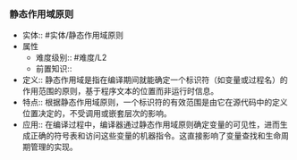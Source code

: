 ###  静态作用域原则 
- 实体:: #实体/静态作用域原则 
- 属性
	- 难度级别:: #难度/L2 
	- 前置知识::
- 定义:: 静态作用域是指在编译期间就能确定一个标识符（如变量或过程名）的作用范围的原则，基于程序文本的位置而非运行时信息。
- 特点:: 根据静态作用域原则，一个标识符的有效范围是由它在源代码中的定义位置决定的，不受调用或嵌套层次的影响。
- 应用:: 在编译过程中，编译器通过静态作用域原则确定变量的可见性，进而生成正确的符号表和访问这些变量的机器指令。这直接影响了变量查找和生命周期管理的实现。